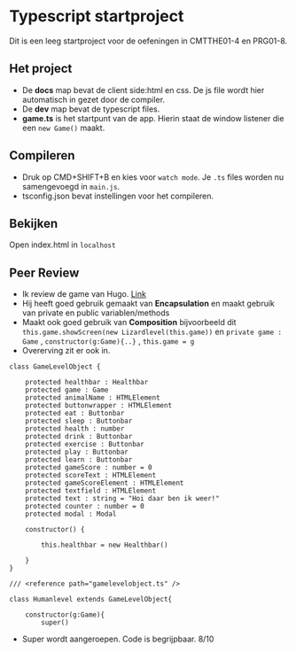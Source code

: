 # Typescript startproject

Dit is een leeg startproject voor de oefeningen in CMTTHE01-4 en PRG01-8. 

## Het project

- De **docs** map bevat de client side:html en css. De js file wordt hier automatisch in gezet door de compiler.
- De **dev** map bevat de typescript files.
- **game.ts** is het startpunt van de app. Hierin staat de window listener die een `new Game()` maakt.

## Compileren
- Druk op CMD+SHIFT+B en kies voor `watch mode`. Je `.ts` files worden nu samengevoegd in `main.js`.
- tsconfig.json bevat instellingen voor het compileren.

## Bekijken
Open index.html in `localhost`

## Peer Review
- Ik review de game van Hugo. [Link](https://github.com/Hugocaminada/mijnGame)
- Hij heeft goed gebruik gemaakt van **Encapsulation** en maakt gebruik van private en public variablen/methods
- Maakt ook goed gebruik van **Composition** bijvoorbeeld dit `this.game.showScreen(new Lizardlevel(this.game))` en `private game : Game` , `constructor(g:Game){..}` , `this.game = g`
- Overerving zit er ook in.

```
class GameLevelObject {

    protected healthbar : Healthbar
    protected game : Game
    protected animalName : HTMLElement
    protected buttonwrapper : HTMLElement
    protected eat : Buttonbar
    protected sleep : Buttonbar
    protected health : number
    protected drink : Buttonbar
    protected exercise : Buttonbar
    protected play : Buttonbar
    protected learn : Buttonbar
    protected gameScore : number = 0
    protected scoreText : HTMLElement
    protected gameScoreElement : HTMLElement
    protected textfield : HTMLElement
    protected text : string = "Hoi daar ben ik weer!"
    protected counter : number = 0
    protected modal : Modal

    constructor() {
        
        this.healthbar = new Healthbar()
        
    }
}
```
```
/// <reference path="gamelevelobject.ts" />

class Humanlevel extends GameLevelObject{

    constructor(g:Game){
        super()

```

- Super wordt aangeroepen. Code is begrijpbaar. 8/10